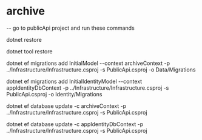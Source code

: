 # archive



-- go to publicApi project and run these commands

dotnet restore

dotnet tool restore

dotnet ef migrations add InitialModel --context archiveContext -p ../Infrastructure/Infrastructure.csproj -s PublicApi.csproj -o Data/Migrations

dotnet ef migrations add InitialIdentityModel --context appIdentityDbContext -p ../Infrastructure/Infrastructure.csproj -s PublicApi.csproj -o Identity/Migrations

dotnet ef database update -c archiveContext -p ../Infrastructure/Infrastructure.csproj -s PublicApi.csproj

dotnet ef database update -c appIdentityDbContext -p ../Infrastructure/Infrastructure.csproj -s PublicApi.csproj

